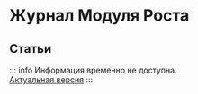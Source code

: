 # Журнал Модуля Роста
## Статьи

::: info
Информация временно не доступна. <br>
[Актуальная версия](https://journal.kto1.io)
:::
